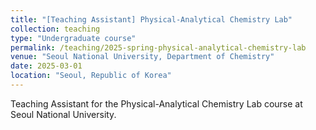 ```yaml
---
title: "[Teaching Assistant] Physical-Analytical Chemistry Lab"
collection: teaching
type: "Undergraduate course"
permalink: /teaching/2025-spring-physical-analytical-chemistry-lab
venue: "Seoul National University, Department of Chemistry"
date: 2025-03-01
location: "Seoul, Republic of Korea"
---
```


Teaching Assistant for the Physical-Analytical Chemistry Lab course at Seoul National University.
